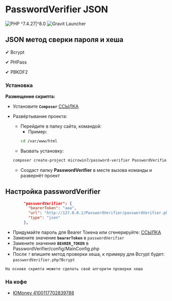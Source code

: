 # PasswordVerifier JSON

![PHP ^7.4.27|^8.0](https://img.shields.io/badge/PHP-^7.4.27|^8.0-blue)
![Gravit Launcher](https://img.shields.io/badge/Gravit%20Launcher-^5.2.11-brightgreen)

## JSON метод сверки пароля и хеша

✔ Bcrypt

✔ PHPass

✔ PBKDF2

### Установка
**Размещение скрипта:**

- Установите **`Composer`** [ССЫЛКА](https://getcomposer.org/download/)

- Развёртывание проекта:
  - Перейдите в папку сайта, командой:
    - Пример:
    ```bash
    cd /var/www/html
    ```
  - Вызвать установку:
  ```bash
  composer create-project microwin7/password-verifier PasswordVerifier
  ```
  - Создаст папку **PasswordVerifier** в месте вызова команды и развернёт проект

## Настройка passwordVerifier

```json
        "passwordVerifier": {
          "bearerToken": "aaa",
          "url": "http://127.0.0.1/PasswordVerifier/passwordVerifier.php?МЕТОД_ХЕШИРОВАНИЯ",
          "type": "json"
        },
```
- Придумайте пароль для Bearer Токена или сгенерируйте: [ССЫЛКА](http://www.onlinepasswordgenerator.ru/)
- Замените значение **`bearerToken`** в `passwordVerifier`
- Замените значение **`BEARER_TOKEN`** в PasswordVerifier/config/MainConfig.php
- После `?` впишите метод проверки хеша, к примеру для Bcrypt будет: `passwordVerifier.php?Bcrypt`

`На основе скрипта можете сделать свой алгоритм проверки хеша`

### На кофе
- [ЮMoney 4100117702839788](https://yoomoney.ru/to/4100117702839788)
